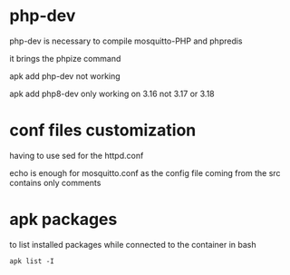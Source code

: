 # php-dev

php-dev is necessary to compile mosquitto-PHP and phpredis

it brings the phpize command

apk add php-dev not working

apk add php8-dev only working on 3.16 not 3.17 or 3.18

# conf files customization

having to use sed for the httpd.conf

echo is enough for mosquitto.conf as the config file coming from the src contains only comments

# apk packages

to list installed packages while connected to the container in bash

```
apk list -I
```

